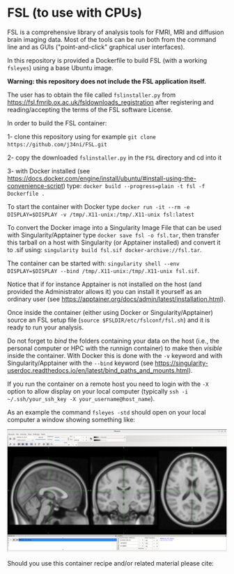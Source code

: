 # FSL (to use with CPUs)

FSL is a comprehensive library of analysis tools for FMRI, MRI and diffusion brain imaging data. 
Most of the tools can be run both from the command line and as GUIs ("point-and-click" graphical user interfaces).

In this repository is provided a Dockerfile to build FSL (with a working `fsleyes`) using a base Ubuntu image.

**Warning: this repository does not include the FSL application itself.**

The user has to obtain the file called `fslinstaller.py` from  https://fsl.fmrib.ox.ac.uk/fsldownloads_registration after registering and reading/accepting the terms of the FSL software License.

In order to build the FSL container:

1- clone this repository using for example `git clone https://github.com/j34ni/FSL.git`

2- copy the downloaded `fslinstaller.py` in the `FSL` directory and cd into it

3- with Docker installed (see https://docs.docker.com/engine/install/ubuntu/#install-using-the-convenience-script) type: `docker build --progress=plain -t fsl -f Dockerfile .`

To start the container with Docker type `docker run -it --rm -e DISPLAY=$DISPLAY -v /tmp/.X11-unix:/tmp/.X11-unix fsl:latest`

To convert the Docker image into a Singularity Image File that can be used with Singularity/Apptainer type `docker save fsl -o fsl.tar`, then transfer this tarball on a host with Singularity (or Apptainer installed) and convert it to .sif using: `singularity build fsl.sif docker-archive://fsl.tar`.

The container can be started with: `singularity shell --env DISPLAY=$DISPLAY --bind /tmp/.X11-unix:/tmp/.X11-unix fsl.sif`.

Notice that if for instance Apptainer is not installed on the host (and provided the Administrator allows it) you can install it yourself as an ordinary user (see https://apptainer.org/docs/admin/latest/installation.html).

Once inside the container (either using Docker or Singularity/Apptainer) source an FSL setup file (`source $FSLDIR/etc/fslconf/fsl.sh`) and it is ready to run your analysis.

Do not forget to *bind* the folders containing your data on the host (i.e., the personal computer or HPC with the runnign container) to make then *visible* inside the container. With Docker this is done with the `-v` keyword and with Singularity/Apptainer with the `--bind` keyword (see https://singularity-userdoc.readthedocs.io/en/latest/bind_paths_and_mounts.html).

If you run the container on a remote host you need to login with the `-X` option to allow display on your local computer (typically `ssh -i ~/.ssh/your_ssh_key -X your_username@host_name`).

As an example the command `fsleyes -std` should open on your local computer a window showing something like:

![screenshot](Screenshot.png)

Should you use this container recipe and/or related material please cite:

